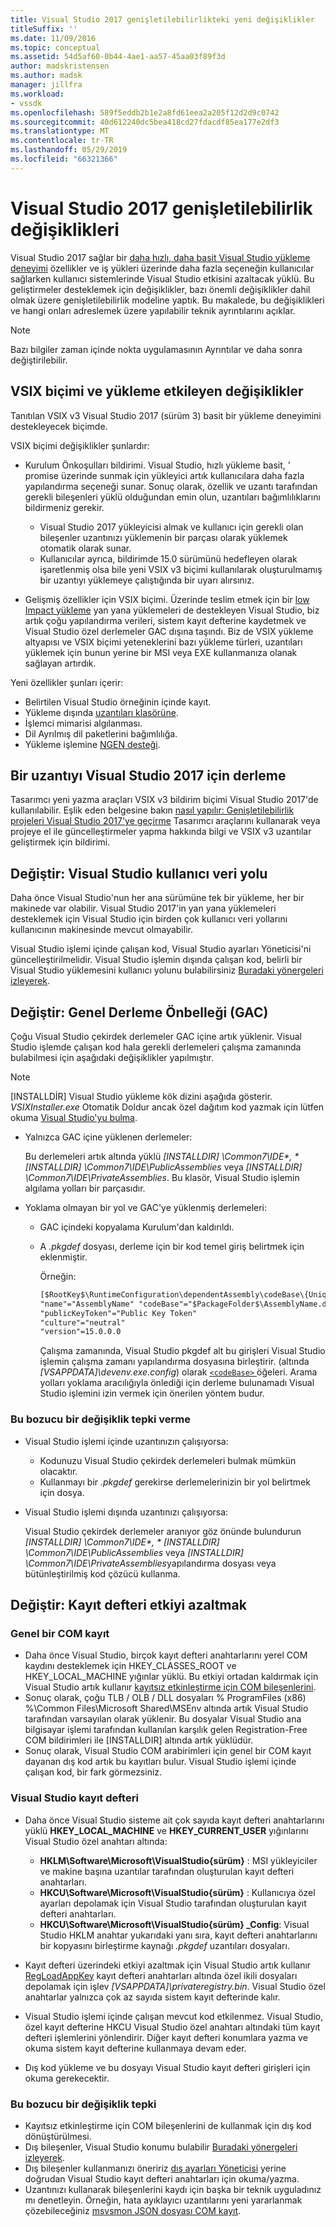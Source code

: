 ```yaml
---
title: Visual Studio 2017 genişletilebilirlikteki yeni değişiklikler
titleSuffix: ''
ms.date: 11/09/2016
ms.topic: conceptual
ms.assetid: 54d5af60-0b44-4ae1-aa57-45aa03f89f3d
author: madskristensen
ms.author: madsk
manager: jillfra
ms.workload:
- vssdk
ms.openlocfilehash: 589f5eddb2b1e2a8fd61eea2a205f12d2d9c0742
ms.sourcegitcommit: 40d612240dc5bea418cd27fdacdf85ea177e2df3
ms.translationtype: MT
ms.contentlocale: tr-TR
ms.lasthandoff: 05/29/2019
ms.locfileid: "66321366"
---
```

# <a name="changes-in-visual-studio-2017-extensibility"></a>Visual Studio 2017 genişletilebilirlik değişiklikleri

Visual Studio 2017 sağlar bir [daha hızlı, daha basit Visual Studio yükleme deneyimi](https://devblogs.microsoft.com/visualstudio/faster-leaner-visual-studio-installer) özellikler ve iş yükleri üzerinde daha fazla seçeneğin kullanıcılar sağlarken kullanıcı sistemlerinde Visual Studio etkisini azaltacak yüklü. Bu geliştirmeler desteklemek için değişiklikler, bazı önemli değişiklikler dahil olmak üzere genişletilebilirlik modeline yaptık. Bu makalede, bu değişiklikleri ve hangi onları adreslemek üzere yapılabilir teknik ayrıntılarını açıklar.

> [!NOTE]
> Bazı bilgiler zaman içinde nokta uygulamasının Ayrıntılar ve daha sonra değiştirilebilir.

## <a name="changes-affecting-vsix-format-and-installation"></a>VSIX biçimi ve yükleme etkileyen değişiklikler

Tanıtılan VSIX v3 Visual Studio 2017 (sürüm 3) basit bir yükleme deneyimini destekleyecek biçimde.

VSIX biçimi değişiklikler şunlardır:

* Kurulum Önkoşulları bildirimi. Visual Studio, hızlı yükleme basit, ' promise üzerinde sunmak için yükleyici artık kullanıcılara daha fazla yapılandırma seçeneği sunar. Sonuç olarak, özellik ve uzantı tarafından gerekli bileşenleri yüklü olduğundan emin olun, uzantıları bağımlılıklarını bildirmeniz gerekir.

  * Visual Studio 2017 yükleyicisi almak ve kullanıcı için gerekli olan bileşenler uzantınızı yüklemenin bir parçası olarak yüklemek otomatik olarak sunar.
  * Kullanıcılar ayrıca, bildirimde 15.0 sürümünü hedefleyen olarak işaretlenmiş olsa bile yeni VSIX v3 biçimi kullanılarak oluşturulmamış bir uzantıyı yüklemeye çalıştığında bir uyarı alırsınız.

* Gelişmiş özellikler için VSIX biçimi. Üzerinde teslim etmek için bir [low Impact yükleme](https://devblogs.microsoft.com/visualstudio/anatomy-of-a-low-impact-visual-studio-install) yan yana yüklemeleri de destekleyen Visual Studio, biz artık çoğu yapılandırma verileri, sistem kayıt defterine kaydetmek ve Visual Studio özel derlemeler GAC dışına taşındı. Biz de VSIX yükleme altyapısı ve VSIX biçimi yeteneklerini bazı yükleme türleri, uzantıları yüklemek için bunun yerine bir MSI veya EXE kullanmanıza olanak sağlayan artırdık.

Yeni özellikler şunları içerir:

* Belirtilen Visual Studio örneğinin içinde kayıt.
* Yükleme dışında [uzantıları klasörüne](set-install-root.md).
* İşlemci mimarisi algılanması.
* Dil Ayrılmış dil paketlerini bağımlılığa.
* Yükleme işlemine [NGEN desteği](ngen-support.md).

## <a name="build-an-extension-for-visual-studio-2017"></a>Bir uzantıyı Visual Studio 2017 için derleme

Tasarımcı yeni yazma araçları VSIX v3 bildirim biçimi Visual Studio 2017'de kullanılabilir. Eşlik eden belgesine bakın [nasıl yapılır: Genişletilebilirlik projeleri Visual Studio 2017'ye geçirme](how-to-migrate-extensibility-projects-to-visual-studio-2017.md) Tasarımcı araçlarını kullanarak veya projeye el ile güncelleştirmeler yapma hakkında bilgi ve VSIX v3 uzantılar geliştirmek için bildirimi.

## <a name="change-visual-studio-user-data-path"></a>Değiştir: Visual Studio kullanıcı veri yolu

Daha önce Visual Studio'nun her ana sürümüne tek bir yükleme, her bir makinede var olabilir. Visual Studio 2017'in yan yana yüklemeleri desteklemek için Visual Studio için birden çok kullanıcı veri yollarını kullanıcının makinesinde mevcut olmayabilir.

Visual Studio işlemi içinde çalışan kod, Visual Studio ayarları Yöneticisi'ni güncelleştirilmelidir. Visual Studio işlemin dışında çalışan kod, belirli bir Visual Studio yüklemesini kullanıcı yolunu bulabilirsiniz [Buradaki yönergeleri izleyerek](locating-visual-studio.md).

## <a name="change-global-assembly-cache-gac"></a>Değiştir: Genel Derleme Önbelleği (GAC)

Çoğu Visual Studio çekirdek derlemeler GAC içine artık yüklenir. Visual Studio işlemde çalışan kod hala gerekli derlemeleri çalışma zamanında bulabilmesi için aşağıdaki değişiklikler yapılmıştır.

> [!NOTE]
> [INSTALLDİR] Visual Studio yükleme kök dizini aşağıda gösterir. *VSIXInstaller.exe* Otomatik Doldur ancak özel dağıtım kod yazmak için lütfen okuma [Visual Studio'yu bulma](locating-visual-studio.md).

* Yalnızca GAC içine yüklenen derlemeler:

   Bu derlemeleri artık altında yüklü <em>[INSTALLDIR] \Common7\IDE\*, * [INSTALLDIR] \Common7\IDE\PublicAssemblies</em> veya *[INSTALLDIR] \Common7\IDE\PrivateAssemblies*. Bu klasör, Visual Studio işlemin algılama yolları bir parçasıdır.

* Yoklama olmayan bir yol ve GAC'ye yüklenmiş derlemeleri:

   * GAC içindeki kopyalama Kurulum'dan kaldırıldı.
   * A *.pkgdef* dosyası, derleme için bir kod temel giriş belirtmek için eklenmiştir.

      Örneğin:

      ```xml
      [$RootKey$\RuntimeConfiguration\dependentAssembly\codeBase\{UniqueGUID}]
      "name"="AssemblyName" "codeBase"="$PackageFolder$\AssemblyName.dll"
      "publicKeyToken"="Public Key Token"
      "culture"="neutral"
      "version"=15.0.0.0
      ```

      Çalışma zamanında, Visual Studio pkgdef alt bu girişleri Visual Studio işlemin çalışma zamanı yapılandırma dosyasına birleştirir. (altında *[VSAPPDATA]\devenv.exe.config*) olarak [ `<codeBase>` ](/dotnet/framework/configure-apps/file-schema/runtime/codebase-element) öğeleri. Arama yolları yoklama aracılığıyla önlediği için derleme bulunamadı Visual Studio işlemini izin vermek için önerilen yöntem budur.

### <a name="reacting-to-this-breaking-change"></a>Bu bozucu bir değişiklik tepki verme

* Visual Studio işlemi içinde uzantınızın çalışıyorsa:

   * Kodunuzu Visual Studio çekirdek derlemeleri bulmak mümkün olacaktır.
   * Kullanmayı bir *.pkgdef* gerekirse derlemelerinizin bir yol belirtmek için dosya.

* Visual Studio işlemi dışında uzantınızı çalışıyorsa:

   Visual Studio çekirdek derlemeler aranıyor göz önünde bulundurun <em>[INSTALLDIR] \Common7\IDE\*, * [INSTALLDIR] \Common7\IDE\PublicAssemblies</em> veya *[INSTALLDIR] \Common7\IDE\PrivateAssemblies*yapılandırma dosyası veya bütünleştirilmiş kod çözücü kullanma.

## <a name="change-reduce-registry-impact"></a>Değiştir: Kayıt defteri etkiyi azaltmak

### <a name="global-com-registration"></a>Genel bir COM kayıt

* Daha önce Visual Studio, birçok kayıt defteri anahtarlarını yerel COM kaydını desteklemek için HKEY_CLASSES_ROOT ve HKEY_LOCAL_MACHINE yığınlar yüklü. Bu etkiyi ortadan kaldırmak için Visual Studio artık kullanır [kayıtsız etkinleştirme için COM bileşenlerini](https://msdn.microsoft.com/library/ms973913.aspx).
* Sonuç olarak, çoğu TLB / OLB / DLL dosyaları % ProgramFiles (x86) %\Common Files\Microsoft Shared\MSEnv altında artık Visual Studio tarafından varsayılan olarak yüklenir. Bu dosyalar Visual Studio ana bilgisayar işlemi tarafından kullanılan karşılık gelen Registration-Free COM bildirimleri ile [INSTALLDIR] altında artık yüklüdür.
* Sonuç olarak, Visual Studio COM arabirimleri için genel bir COM kayıt dayanan dış kod artık bu kayıtları bulur. Visual Studio işlemi içinde çalışan kod, bir fark görmezsiniz.

### <a name="visual-studio-registry"></a>Visual Studio kayıt defteri

* Daha önce Visual Studio sisteme ait çok sayıda kayıt defteri anahtarlarını yüklü **HKEY_LOCAL_MACHINE** ve **HKEY_CURRENT_USER** yığınlarını Visual Studio özel anahtarı altında:

  * **HKLM\Software\Microsoft\VisualStudio\{sürüm}** : MSI yükleyiciler ve makine başına uzantılar tarafından oluşturulan kayıt defteri anahtarları.
  * **HKCU\Software\Microsoft\VisualStudio\{sürüm}** : Kullanıcıya özel ayarları depolamak için Visual Studio tarafından oluşturulan kayıt defteri anahtarları.
  * **HKCU\Software\Microsoft\VisualStudio\{sürüm} _Config**: Visual Studio HKLM anahtar yukarıdaki yanı sıra, kayıt defteri anahtarlarını bir kopyasını birleştirme kaynağı *.pkgdef* uzantıları dosyaları.

* Kayıt defteri üzerindeki etkiyi azaltmak için Visual Studio artık kullanır [RegLoadAppKey](/windows/desktop/api/winreg/nf-winreg-regloadappkeya) kayıt defteri anahtarları altında özel ikili dosyaları depolamak için işlev *[VSAPPDATA]\privateregistry.bin*. Visual Studio özel anahtarlar yalnızca çok az sayıda sistem kayıt defterinde kalır.
* Visual Studio işlemi içinde çalışan mevcut kod etkilenmez. Visual Studio, özel kayıt defterine HKCU Visual Studio özel anahtarı altındaki tüm kayıt defteri işlemlerini yönlendirir. Diğer kayıt defteri konumlara yazma ve okuma sistem kayıt defterine kullanmaya devam eder.
* Dış kod yükleme ve bu dosyayı Visual Studio kayıt defteri girişleri için okuma gerekecektir.

### <a name="react-to-this-breaking-change"></a>Bu bozucu bir değişiklik tepki

* Kayıtsız etkinleştirme için COM bileşenlerini de kullanmak için dış kod dönüştürülmesi.
* Dış bileşenler, Visual Studio konumu bulabilir [Buradaki yönergeleri izleyerek](https://devblogs.microsoft.com/setup/changes-to-visual-studio-15-setup).
* Dış bileşenler kullanmanızı öneririz [dış ayarları Yöneticisi](/dotnet/api/microsoft.visualstudio.settings.externalsettingsmanager) yerine doğrudan Visual Studio kayıt defteri anahtarları için okuma/yazma.
* Uzantınızı kullanarak bileşenlerini kaydı için başka bir teknik uyguladınız mı denetleyin. Örneğin, hata ayıklayıcı uzantılarını yeni yararlanmak çözebileceğiniz [msvsmon JSON dosyası COM kayıt](migrate-debugger-COM-registration.md).
